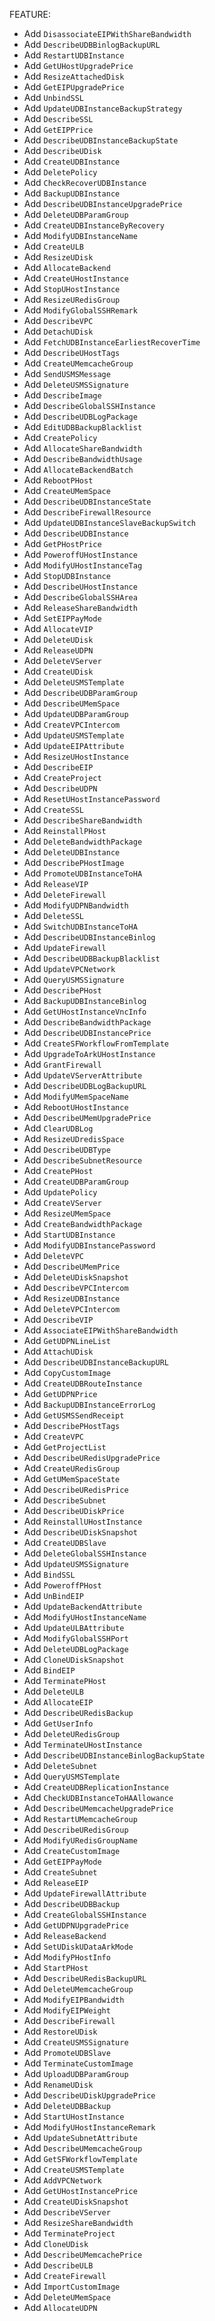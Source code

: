 

FEATURE:

- Add `DisassociateEIPWithShareBandwidth`
- Add `DescribeUDBBinlogBackupURL`
- Add `RestartUDBInstance`
- Add `GetUHostUpgradePrice`
- Add `ResizeAttachedDisk`
- Add `GetEIPUpgradePrice`
- Add `UnbindSSL`
- Add `UpdateUDBInstanceBackupStrategy`
- Add `DescribeSSL`
- Add `GetEIPPrice`
- Add `DescribeUDBInstanceBackupState`
- Add `DescribeUDisk`
- Add `CreateUDBInstance`
- Add `DeletePolicy`
- Add `CheckRecoverUDBInstance`
- Add `BackupUDBInstance`
- Add `DescribeUDBInstanceUpgradePrice`
- Add `DeleteUDBParamGroup`
- Add `CreateUDBInstanceByRecovery`
- Add `ModifyUDBInstanceName`
- Add `CreateULB`
- Add `ResizeUDisk`
- Add `AllocateBackend`
- Add `CreateUHostInstance`
- Add `StopUHostInstance`
- Add `ResizeURedisGroup`
- Add `ModifyGlobalSSHRemark`
- Add `DescribeVPC`
- Add `DetachUDisk`
- Add `FetchUDBInstanceEarliestRecoverTime`
- Add `DescribeUHostTags`
- Add `CreateUMemcacheGroup`
- Add `SendUSMSMessage`
- Add `DeleteUSMSSignature`
- Add `DescribeImage`
- Add `DescribeGlobalSSHInstance`
- Add `DescribeUDBLogPackage`
- Add `EditUDBBackupBlacklist`
- Add `CreatePolicy`
- Add `AllocateShareBandwidth`
- Add `DescribeBandwidthUsage`
- Add `AllocateBackendBatch`
- Add `RebootPHost`
- Add `CreateUMemSpace`
- Add `DescribeUDBInstanceState`
- Add `DescribeFirewallResource`
- Add `UpdateUDBInstanceSlaveBackupSwitch`
- Add `DescribeUDBInstance`
- Add `GetPHostPrice`
- Add `PoweroffUHostInstance`
- Add `ModifyUHostInstanceTag`
- Add `StopUDBInstance`
- Add `DescribeUHostInstance`
- Add `DescribeGlobalSSHArea`
- Add `ReleaseShareBandwidth`
- Add `SetEIPPayMode`
- Add `AllocateVIP`
- Add `DeleteUDisk`
- Add `ReleaseUDPN`
- Add `DeleteVServer`
- Add `CreateUDisk`
- Add `DeleteUSMSTemplate`
- Add `DescribeUDBParamGroup`
- Add `DescribeUMemSpace`
- Add `UpdateUDBParamGroup`
- Add `CreateVPCIntercom`
- Add `UpdateUSMSTemplate`
- Add `UpdateEIPAttribute`
- Add `ResizeUHostInstance`
- Add `DescribeEIP`
- Add `CreateProject`
- Add `DescribeUDPN`
- Add `ResetUHostInstancePassword`
- Add `CreateSSL`
- Add `DescribeShareBandwidth`
- Add `ReinstallPHost`
- Add `DeleteBandwidthPackage`
- Add `DeleteUDBInstance`
- Add `DescribePHostImage`
- Add `PromoteUDBInstanceToHA`
- Add `ReleaseVIP`
- Add `DeleteFirewall`
- Add `ModifyUDPNBandwidth`
- Add `DeleteSSL`
- Add `SwitchUDBInstanceToHA`
- Add `DescribeUDBInstanceBinlog`
- Add `UpdateFirewall`
- Add `DescribeUDBBackupBlacklist`
- Add `UpdateVPCNetwork`
- Add `QueryUSMSSignature`
- Add `DescribePHost`
- Add `BackupUDBInstanceBinlog`
- Add `GetUHostInstanceVncInfo`
- Add `DescribeBandwidthPackage`
- Add `DescribeUDBInstancePrice`
- Add `CreateSFWorkflowFromTemplate`
- Add `UpgradeToArkUHostInstance`
- Add `GrantFirewall`
- Add `UpdateVServerAttribute`
- Add `DescribeUDBLogBackupURL`
- Add `ModifyUMemSpaceName`
- Add `RebootUHostInstance`
- Add `DescribeUMemUpgradePrice`
- Add `ClearUDBLog`
- Add `ResizeUDredisSpace`
- Add `DescribeUDBType`
- Add `DescribeSubnetResource`
- Add `CreatePHost`
- Add `CreateUDBParamGroup`
- Add `UpdatePolicy`
- Add `CreateVServer`
- Add `ResizeUMemSpace`
- Add `CreateBandwidthPackage`
- Add `StartUDBInstance`
- Add `ModifyUDBInstancePassword`
- Add `DeleteVPC`
- Add `DescribeUMemPrice`
- Add `DeleteUDiskSnapshot`
- Add `DescribeVPCIntercom`
- Add `ResizeUDBInstance`
- Add `DeleteVPCIntercom`
- Add `DescribeVIP`
- Add `AssociateEIPWithShareBandwidth`
- Add `GetUDPNLineList`
- Add `AttachUDisk`
- Add `DescribeUDBInstanceBackupURL`
- Add `CopyCustomImage`
- Add `CreateUDBRouteInstance`
- Add `GetUDPNPrice`
- Add `BackupUDBInstanceErrorLog`
- Add `GetUSMSSendReceipt`
- Add `DescribePHostTags`
- Add `CreateVPC`
- Add `GetProjectList`
- Add `DescribeURedisUpgradePrice`
- Add `CreateURedisGroup`
- Add `GetUMemSpaceState`
- Add `DescribeURedisPrice`
- Add `DescribeSubnet`
- Add `DescribeUDiskPrice`
- Add `ReinstallUHostInstance`
- Add `DescribeUDiskSnapshot`
- Add `CreateUDBSlave`
- Add `DeleteGlobalSSHInstance`
- Add `UpdateUSMSSignature`
- Add `BindSSL`
- Add `PoweroffPHost`
- Add `UnBindEIP`
- Add `UpdateBackendAttribute`
- Add `ModifyUHostInstanceName`
- Add `UpdateULBAttribute`
- Add `ModifyGlobalSSHPort`
- Add `DeleteUDBLogPackage`
- Add `CloneUDiskSnapshot`
- Add `BindEIP`
- Add `TerminatePHost`
- Add `DeleteULB`
- Add `AllocateEIP`
- Add `DescribeURedisBackup`
- Add `GetUserInfo`
- Add `DeleteURedisGroup`
- Add `TerminateUHostInstance`
- Add `DescribeUDBInstanceBinlogBackupState`
- Add `DeleteSubnet`
- Add `QueryUSMSTemplate`
- Add `CreateUDBReplicationInstance`
- Add `CheckUDBInstanceToHAAllowance`
- Add `DescribeUMemcacheUpgradePrice`
- Add `RestartUMemcacheGroup`
- Add `DescribeURedisGroup`
- Add `ModifyURedisGroupName`
- Add `CreateCustomImage`
- Add `GetEIPPayMode`
- Add `CreateSubnet`
- Add `ReleaseEIP`
- Add `UpdateFirewallAttribute`
- Add `DescribeUDBBackup`
- Add `CreateGlobalSSHInstance`
- Add `GetUDPNUpgradePrice`
- Add `ReleaseBackend`
- Add `SetUDiskUDataArkMode`
- Add `ModifyPHostInfo`
- Add `StartPHost`
- Add `DescribeURedisBackupURL`
- Add `DeleteUMemcacheGroup`
- Add `ModifyEIPBandwidth`
- Add `ModifyEIPWeight`
- Add `DescribeFirewall`
- Add `RestoreUDisk`
- Add `CreateUSMSSignature`
- Add `PromoteUDBSlave`
- Add `TerminateCustomImage`
- Add `UploadUDBParamGroup`
- Add `RenameUDisk`
- Add `DescribeUDiskUpgradePrice`
- Add `DeleteUDBBackup`
- Add `StartUHostInstance`
- Add `ModifyUHostInstanceRemark`
- Add `UpdateSubnetAttribute`
- Add `DescribeUMemcacheGroup`
- Add `GetSFWorkflowTemplate`
- Add `CreateUSMSTemplate`
- Add `AddVPCNetwork`
- Add `GetUHostInstancePrice`
- Add `CreateUDiskSnapshot`
- Add `DescribeVServer`
- Add `ResizeShareBandwidth`
- Add `TerminateProject`
- Add `CloneUDisk`
- Add `DescribeUMemcachePrice`
- Add `DescribeULB`
- Add `CreateFirewall`
- Add `ImportCustomImage`
- Add `DeleteUMemSpace`
- Add `AllocateUDPN`



